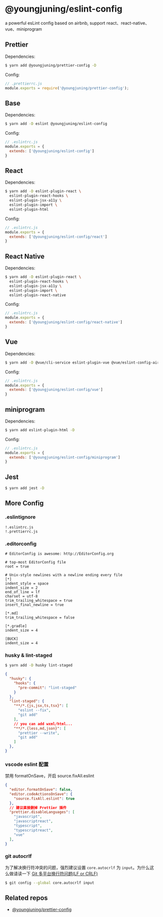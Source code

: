 # @youngjuning/eslint-config

a powerful esLint config based on airbnb, support react、react-native、vue、miniprogram

## Prettier

Dependencies:

```sh
$ yarn add @youngjuning/prettier-config -D
```

Config:

```js
// .prettierrc.js
module.exports = require('@youngjuning/prettier-config');
```

## Base

Dependencies:

```sh
$ yarn add -D eslint @youngjuning/eslint-config
```

Config:

```js
// .eslintrc.js
module.exports = {
  extends: ['@youngjuning/eslint-config']
}
```

## React

Dependencies:

```sh
$ yarn add -D eslint-plugin-react \
  eslint-plugin-react-hooks \
  eslint-plugin-jsx-a11y \
  eslint-plugin-import \
  eslint-plugin-html
```

Config:

```js
// .eslintrc.js
module.exports = {
  extends: ['@youngjuning/eslint-config/react']
}
```

## React Native

Dependencies:

```sh
$ yarn add -D eslint-plugin-react \
  eslint-plugin-react-hooks \
  eslint-plugin-jsx-a11y \
  eslint-plugin-import \
  eslint-plugin-react-native
```

Config:

```js
// .eslintrc.js
module.exports = {
  extends: ['@youngjuning/eslint-config/react-native']
}
```

## Vue

Dependencies:

```sh
$ yarn add -D @vue/cli-service eslint-plugin-vue @vue/eslint-config-airbnb eslint-plugin-html
```

Config:

```js
// .eslintrc.js
module.exports = {
  extends: ['@youngjuning/eslint-config/vue']
}
```

## miniprogram

Dependencies:

```sh
$ yarn add eslint-plugin-html -D
```

Config:

```js
// .eslintrc.js
module.exports = {
  extends: ['@youngjuning/eslint-config/miniprogram']
}
```

## Jest

```sh
$ yarn add jest -D
```

## More Config

### .eslintignore

```
!.eslintrc.js
!.prettierrc.js
```

### .editorconfig

```
# EditorConfig is awesome: http://EditorConfig.org

# top-most EditorConfig file
root = true

# Unix-style newlines with a newline ending every file
[*]
indent_style = space
indent_size = 2
end_of_line = lf
charset = utf-8
trim_trailing_whitespace = true
insert_final_newline = true

[*.md]
trim_trailing_whitespace = false

[*.gradle]
indent_size = 4

[BUCK]
indent_size = 4
```

### husky & lint-staged

```sh
$ yarn add -D husky lint-staged
```

```json
{
  "husky": {
    "hooks": {
      "pre-commit": "lint-staged"
    }
  },
  "lint-staged": {
    "**/*.{js,jsx,ts,tsx}": [
      "eslint --fix",
      "git add"
    ],
    // you can add wxml/html...
    "**/*.{less,md,json}": [
      "prettier --write",
      "git add"
    ]
  },
}
```

### vscode eslint 配置

禁用 formatOnSave，开启 source.fixAll.eslint

```json
{
  "editor.formatOnSave": false,
  "editor.codeActionsOnSave": {
    "source.fixAll.eslint": true
  },
  // 建议直接删掉 Prettier 插件
  "prettier.disableLanguages": [
    "javascript",
    "javascriptreact",
    "typescript",
    "typescriptreact",
    "vue"
  ],
}
```

### git autocrlf

为了解决换行符冲突的问题，强烈建议设置 `core.autocrlf` 为 `input`。为什么这么做请读一下 [Git 多平台换行符问题(LF or CRLF)](https://blog.konghy.cn/2017/03/19/git-lf-or-crlf/)

```sh
$ git config --global core.autocrlf input
```

## Related repos

- [@youngjuning/prettier-config](https://github.com/youngjuning/prettier-config)